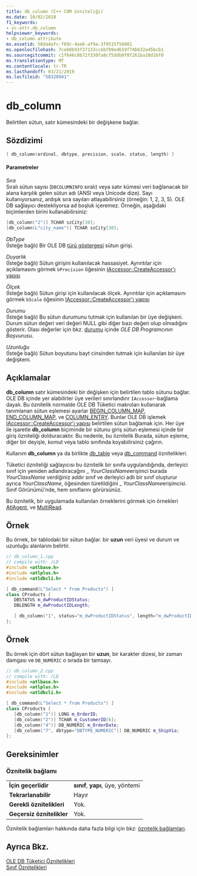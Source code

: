 ```yaml
---
title: db_column (C++ COM özniteliği)
ms.date: 10/02/2018
f1_keywords:
- vc-attr.db_column
helpviewer_keywords:
- db_column attribute
ms.assetid: 58da4afc-f69c-4ae6-af9a-3f9515f56081
ms.openlocfilehash: 7ceb0b93f37133ccbbf89ed659f74b632e45bcb1
ms.sourcegitcommit: c1f646c8b72f330fa8cf5ddb0f8f261ba10d16f0
ms.translationtype: MT
ms.contentlocale: tr-TR
ms.lasthandoff: 03/21/2019
ms.locfileid: "58328941"
---
```

# <a name="dbcolumn"></a>db_column

Belirtilen sütun, satır kümesindeki bir değişkene bağlar.

## <a name="syntax"></a>Sözdizimi

```cpp
[ db_column(ordinal, dbtype, precision, scale, status, length) ]
```

#### <a name="parameters"></a>Parametreler

*Sıra*<br/>
Sıralı sütun sayısı (`DBCOLUMNINFO` sıralı) veya satır kümesi veri bağlanacak bir alana karşılık gelen sütun adı (ANSI veya Unicode dize). Sayı kullanıyorsanız, ardışık sıra sayıları atlayabilirsiniz (örneğin: 1, 2, 3, 5). OLE DB sağlayıcı destekliyorsa ad boşluk içeremez. Örneğin, aşağıdaki biçimlerden birini kullanabilirsiniz:

```cpp
[db_column("2")] TCHAR szCity[30];
[db_column(L"city_name")] TCHAR szCity[30];
```

*DbType*<br/>
(İsteğe bağlı) Bir OLE DB [türü göstergesi](/previous-versions/windows/desktop/ms711251(v=vs.85)) sütun girişi.

*Duyarlık*<br/>
(İsteğe bağlı) Sütun girişini kullanılacak hassasiyet. Ayrıntılar için açıklamasını görmek `bPrecision` öğesinin [IAccessor::CreateAccessor'ı yapısı](/previous-versions/windows/desktop/ms716845(v=vs.85))

*Ölçek*<br/>
(İsteğe bağlı) Sütun girişi için kullanılacak ölçek. Ayrıntılar için açıklamasını görmek `bScale` öğesinin [IAccessor::CreateAccessor'ı yapısı](/previous-versions/windows/desktop/ms716845(v=vs.85))

*Durumu*<br/>
(İsteğe bağlı) Bu sütun durumunu tutmak için kullanılan bir üye değişkeni. Durum sütun değeri veri değeri NULL gibi diğer bazı değeri olup olmadığını gösterir. Olası değerler için bkz. [durumu](/previous-versions/windows/desktop/ms722617(v=vs.85)) içinde *OLE DB Programcının Başvurusu*.

*Uzunluğu*<br/>
(İsteğe bağlı) Sütun boyutunu bayt cinsinden tutmak için kullanılan bir üye değişkeni.

## <a name="remarks"></a>Açıklamalar

**db_column** satır kümesindeki bir değişken için belirtilen tablo sütunu bağlar. OLE DB içinde yer alabilirler üye verileri sınırlandırır `IAccessor`-bağlama dayalı. Bu öznitelik normalde OLE DB Tüketici makroları kullanarak tanımlanan sütun eşlemesi ayarlar [BEGIN_COLUMN_MAP](../../data/oledb/begin-column-map.md), [END_COLUMN_MAP](../../data/oledb/end-column-map.md), ve [COLUMN_ENTRY](../../data/oledb/column-entry.md). Bunlar OLE DB işlemek [IAccessor::CreateAccessor'ı yapısı](/previous-versions/windows/desktop/ms716845(v=vs.85)) belirtilen sütun bağlamak için. Her üye ile işaretle **db_column** biçiminde bir sütunu giriş sütun eşlemesi içinde bir giriş özniteliği dolduracaktır. Bu nedenle, bu öznitelik Burada, sütun eşleme, diğer bir deyişle, komut veya tablo sınıfında koyabilirsiniz çağırın.

Kullanım **db_column** ya da birlikte [db_table](db-table.md) veya [db_command](db-command.md) öznitelikleri.

Tüketici özniteliği sağlayıcısı bu öznitelik bir sınıfa uygulandığında, derleyici sınıf için yeniden adlandıracağını \_ *YourClassName*erişimci burada *YourClassName* verdiğiniz addır sınıf ve derleyici adlı bir sınıf oluşturur ayrıca *YourClassName*, öğesinden türetildiğini \_ *YourClassName*erişimcisi.  Sınıf Görünümü'nde, hem sınıflarını görürsünüz.

Bu öznitelik, bir uygulamada kullanılan örneklerini görmek için örnekleri [AtlAgent](https://github.com/Microsoft/VCSamples), ve [MultiRead](https://github.com/Microsoft/VCSamples).

## <a name="example"></a>Örnek

Bu örnek, bir tablodaki bir sütun bağlar. bir **uzun** veri üyesi ve durum ve uzunluğu alanlarını belirtir.

```cpp
// db_column_1.cpp
// compile with: /LD
#include <atlbase.h>
#include <atlplus.h>
#include <atldbcli.h>

[ db_command(L"Select * from Products") ]
class CProducts {
   DBSTATUS m_dwProductIDStatus;
   DBLENGTH m_dwProductIDLength;

   [ db_column("1", status="m_dwProductIDStatus", length="m_dwProductIDLength") ] LONG m_ProductID;
};
```

## <a name="example"></a>Örnek

Bu örnek için dört sütun bağlayan bir **uzun**, bir karakter dizesi, bir zaman damgası ve `DB_NUMERIC` o sırada bir tamsayı.

```cpp
// db_column_2.cpp
// compile with: /LD
#include <atlbase.h>
#include <atlplus.h>
#include <atldbcli.h>

[ db_command(L"Select * from Products") ]
class CProducts {
   [db_column("1")] LONG m_OrderID;
   [db_column("2")] TCHAR m_CustomerID[6];
   [db_column("4")] DB_NUMERIC m_OrderDate;
   [db_column("7", dbtype="DBTYPE_NUMERIC")] DB_NUMERIC m_ShipVia;
};
```

## <a name="requirements"></a>Gereksinimler

### <a name="attribute-context"></a>Öznitelik bağlamı

|||
|-|-|
|**İçin geçerlidir**|**sınıf**, **yapı**, üye, yöntemi|
|**Tekrarlanabilir**|Hayır|
|**Gerekli öznitelikleri**|Yok.|
|**Geçersiz öznitelikler**|Yok.|

Öznitelik bağlamları hakkında daha fazla bilgi için bkz: [öznitelik bağlamları](cpp-attributes-com-net.md#contexts).

## <a name="see-also"></a>Ayrıca Bkz.

[OLE DB Tüketici Öznitelikleri](ole-db-consumer-attributes.md)<br/>
[Sınıf Öznitelikleri](class-attributes.md)
